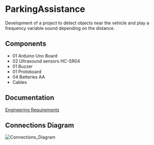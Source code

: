 # ParkingAssistance
Development of a project to detect objects near the vehicle and play a frequency variable sound depending on the distance.

## Components

* 01 Arduino Uno Board
* 02 Ultrasound sensors HC-SR04
* 01 Buzzer
* 01 Protoboard
* 04 Batteries AA
* Cables

## Documentation

[Engineering Requirements](https://github.com/Acirema/ParkingAssistance/blob/master/Parking%20Assistance.docx)

## Connections Diagram

![Connections_Diagram](/Conn_diag.bmp)





